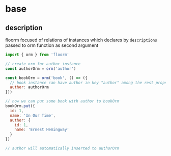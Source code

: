 # base

## description

floorm focused of relations of instances which declares by `descriptions` passed to orm function as second argument

```js
import { orm } from 'floorm'

// create orm for author instance
const authorOrm = orm('author')

const bookOrm = orm('book', () => ({
  // book instance can have author in key "author" among the rest props
  author: authorOrm
}))

// now we can put some book with author to bookOrm
bookOrm.put({
  id: 1,
  name: 'In Our Time',
  author: {
    id: 1,
    name: 'Ernest Hemingway'
  }
})

// author will automatically inserted to authorOrm


```


